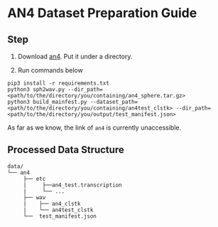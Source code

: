 # AN4 Dataset Preparation Guide
## Step
1. Download [an4](http://www.speech.cs.cmu.edu/databases/an4/an4_sphere.tar.gz). Put it under a directory.

2. Run commands below

```shell
pip3 install -r requirements.txt
python3 sph2wav.py --dir_path=<path/to/the/directory/you/containing/an4_sphere.tar.gz>
python3 build_mainfest.py --dataset_path=<path/to/the/directory/you/containing/an4test_clstk> --dir_path=<path/to/the/directory/you/output/test_manifest.json>
```

As far as we know, the link of `an4` is currently unaccessible. 

## Processed Data Structure

```shell
data/
└── an4
     ├── etc
     |     ├──an4_test.transcription
     |     └── ...
     ├── wav
     |    ├── an4_clstk
     |    └── an4test_clstk
     └──  test_manifest.json
```

